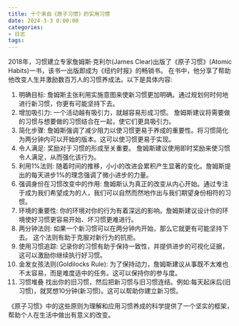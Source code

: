 ```yaml
---
title: 十个来自《原子习惯》的实用习惯
date: 2024-3-3 0:00:00
categories:
- 日志
tags:
---
```

2018年，习惯建立专家詹姆斯·克利尔(James Clear)出版了《原子习惯》(Atomic Habits)一书，该书一出版即成为《纽约时报》的畅销书。
在书中，他分享了帮助他改变人生并激励数百万人的习惯养成法。以下是具体内容:
1. 明确目标:
詹姆斯主张利用实施意图来使新习惯更加明确。通过规划何时何地进行新习惯，你更有可能坚持下去。
2. 增加吸引力:
一个活动越有吸引力，就越容易形成习惯。
詹姆斯建议将需要做的习惯与想要做的习惯结合在一起，使它们更具吸引力。
3. 简化步骤:
詹姆斯强调了减少阻力以使习惯更易于养成的重要性。将习惯简化为两分钟内可以开始的版本。这可以使习惯更易于实现。
3. 令人满足:
奖励对于习惯的形成至关重要。
詹姆斯建议使用即时奖励来使习惯令人满足，从而强化该行为。
4. 利用1%法则:
随着时间的推移，小小的改进会累积产生显著的变化。詹姆斯提出的每天进步1%的理念强调了微小进步的力量。
5. 强调身份在习惯改变中的作用:
詹姆斯认为真正的改变从内心开始。通过专注于成为我们希望成为的人，我们可以自然而然地作出与我们期望身份相符的习惯。
6. 环境的重要性:
你的环境对你的行为有着深远的影响。詹姆斯建议设计你的环境使好习惯更容易开始、坏习惯更难进行。
7. 两分钟法则:
如果一个新习惯可以在两分钟内开始，那么它就更有可能坚持下去。
这个法则有助于克服对新行为的抗拒。
8. 使用习惯追踪:
记录你的习惯有助于保持一致性，并提供进步的可视化证据，这可以激励你继续执行好习惯。
9. 金发女孩法则(Goldilocks Rule):
为了保持动力，詹姆斯建议从事既不太难也不太容易，而是难度适中的任务。这可以保持你的参与度。
10. 习惯堆叠
找出你的旧习惯，然后把新习惯与旧习惯连结。例如:每天起床后(旧习惯)，就冥想10分钟(新习惯)。这可以帮助你建立新习惯。

《原子习惯》中的这些原则为理解和应用习惯养成的科学提供了一个坚实的框架，帮助个人在生活中做出有意义的改变。
